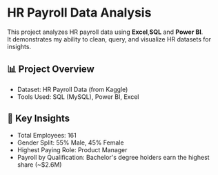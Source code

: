 # HR Payroll Data Analysis
This project analyzes HR payroll data using **Excel**,**SQL** and **Power BI**.  
It demonstrates my ability to clean, query, and visualize HR datasets for insights.

## 📊 Project Overview
- Dataset: HR Payroll Data (from Kaggle)  
- Tools Used: SQL (MySQL), Power BI, Excel  

## 🔎 Key Insights
- Total Employees: 161
- Gender Split: 55% Male, 45% Female
- Highest Paying Role: Product Manager 
- Payroll by Qualification: Bachelor's degree holders earn the highest share (~$2.6M)
